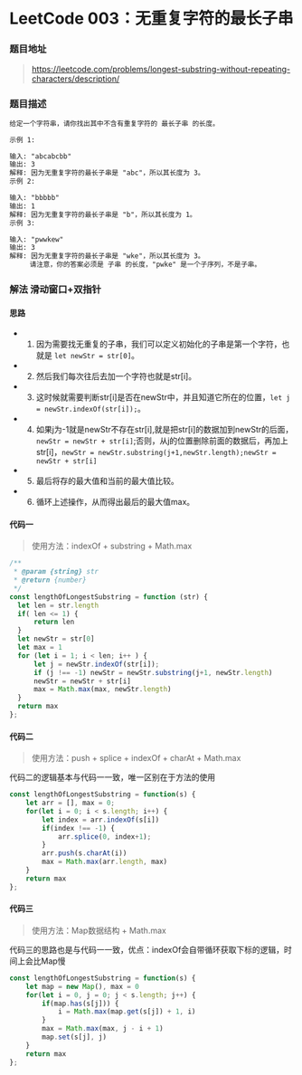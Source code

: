 # LeetCode 003：无重复字符的最长子串

### 题目地址

> https://leetcode.com/problems/longest-substring-without-repeating-characters/description/

### 题目描述

```md
给定一个字符串，请你找出其中不含有重复字符的 最长子串 的长度。

示例 1:

输入: "abcabcbb"
输出: 3
解释: 因为无重复字符的最长子串是 "abc"，所以其长度为 3。
示例 2:

输入: "bbbbb"
输出: 1
解释: 因为无重复字符的最长子串是 "b"，所以其长度为 1。
示例 3:

输入: "pwwkew"
输出: 3
解释: 因为无重复字符的最长子串是 "wke"，所以其长度为 3。
     请注意，你的答案必须是 子串 的长度，"pwke" 是一个子序列，不是子串。

```

### 解法 滑动窗口+双指针


#### 思路

- 1. 因为需要找无重复的子串，我们可以定义初始化的子串是第一个字符，也就是 `let newStr = str[0]`。
- 2. 然后我们每次往后去加一个字符也就是str[i]。
- 3. 这时候就需要判断str[i]是否在newStr中，并且知道它所在的位置，`let j = newStr.indexOf(str[i]);`。
- 4. 如果j为-1就是newStr不存在str[i],就是把str[i]的数据加到newStr的后面，`newStr = newStr + str[i]`;否则，从j的位置删除前面的数据后，再加上str[i]，`newStr = newStr.substring(j+1,newStr.length);newStr = newStr + str[i]`
- 5. 最后将存的最大值和当前的最大值比较。
- 6. 循环上述操作，从而得出最后的最大值max。

#### 代码一

> 使用方法：indexOf + substring + Math.max
```javascript
/**
 * @param {string} str
 * @return {number}
 */
const lengthOfLongestSubstring = function (str) {
  let len = str.length
  if( len <= 1) {
      return len
  }
  let newStr = str[0]
  let max = 1
  for (let i = 1; i < len; i++ ) {
      let j = newStr.indexOf(str[i]);
      if (j !== -1) newStr = newStr.substring(j+1, newStr.length)
      newStr = newStr + str[i]
      max = Math.max(max, newStr.length)
  }
  return max
};
```

#### 代码二
> 使用方法：push + splice + indexOf + charAt + Math.max

代码二的逻辑基本与代码一一致，唯一区别在于方法的使用
```javascript
const lengthOfLongestSubstring = function(s) {
    let arr = [], max = 0;
    for(let i = 0; i < s.length; i++) {
        let index = arr.indexOf(s[i])
        if(index !== -1) {
            arr.splice(0, index+1);
        }
        arr.push(s.charAt(i))
        max = Math.max(arr.length, max) 
    }
    return max
};
```

#### 代码三
> 使用方法：Map数据结构 + Math.max

代码三的思路也是与代码一一致，优点：indexOf会自带循环获取下标的逻辑，时间上会比Map慢
```javascript
const lengthOfLongestSubstring = function(s) {
    let map = new Map(), max = 0
    for(let i = 0, j = 0; j < s.length; j++) {
        if(map.has(s[j])) {
            i = Math.max(map.get(s[j]) + 1, i)
        }
        max = Math.max(max, j - i + 1)
        map.set(s[j], j)
    }
    return max
};
```



